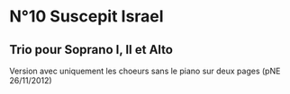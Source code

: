 # N°10 Suscepit Israel

## Trio pour Soprano I, II et Alto

Version avec uniquement les choeurs sans le piano sur deux pages (pNE 26/11/2012)